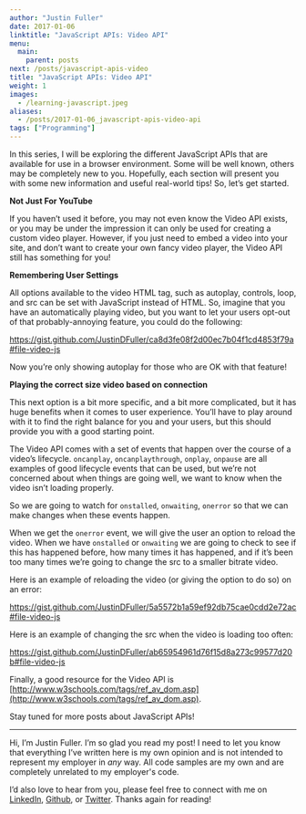 ```yaml
---
author: "Justin Fuller"
date: 2017-01-06
linktitle: "JavaScript APIs: Video API"
menu:
  main:
    parent: posts
next: /posts/javascript-apis-video
title: "JavaScript APIs: Video API"
weight: 1
images:
  - /learning-javascript.jpeg
aliases:
  - /posts/2017-01-06_javascript-apis-video-api
tags: ["Programming"]
---
```


In this series, I will be exploring the different JavaScript APIs that are available for use in a browser environment. Some will be well known, others may be completely new to you. Hopefully, each section will present you with some new information and useful real-world tips! So, let’s get started.

<!--more-->

**Not Just For YouTube**

If you haven’t used it before, you may not even know the Video API exists, or you may be under the impression it can only be used for creating a custom video player. However, if you just need to embed a video into your site, and don’t want to create your own fancy video player, the Video API still has something for you!

**Remembering User Settings**

All options available to the video HTML tag, such as autoplay, controls, loop, and src can be set with JavaScript instead of HTML. So, imagine that you have an automatically playing video, but you want to let your users opt-out of that probably-annoying feature, you could do the following:

https://gist.github.com/JustinDFuller/ca8d3fe08f2d00ec7b04f1cd4853f79a#file-video-js

Now you’re only showing autoplay for those who are OK with that feature!

**Playing the correct size video based on connection**

This next option is a bit more specific, and a bit more complicated, but it has huge benefits when it comes to user experience. You’ll have to play around with it to find the right balance for you and your users, but this should provide you with a good starting point.

The Video API comes with a set of events that happen over the course of a video’s lifecycle. `oncanplay`, `oncanplaythrough`, `onplay`, `onpause` are all examples of good lifecycle events that can be used, but we’re not concerned about when things are going well, we want to know when the video isn’t loading properly.

So we are going to watch for `onstalled`, `onwaiting`, `onerror` so that we can make changes when these events happen.

When we get the `onerror` event, we will give the user an option to reload the video. When we have `onstalled` or `onwaiting` we are going to check to see if this has happened before, how many times it has happened, and if it’s been too many times we’re going to change the src to a smaller bitrate video.

Here is an example of reloading the video (or giving the option to do so) on an error:

https://gist.github.com/JustinDFuller/5a5572b1a59ef92db75cae0cdd2e72ac#file-video-js

Here is an example of changing the src when the video is loading too often:

https://gist.github.com/JustinDFuller/ab65954961d76f15d8a273c99577d20b#file-video-js

Finally, a good resource for the Video API is [http://www.w3schools.com/tags/ref_av_dom.asp](http://www.w3schools.com/tags/ref_av_dom.asp).

Stay tuned for more posts about JavaScript APIs!

---

Hi, I’m Justin Fuller. I’m so glad you read my post! I need to let you know that everything I’ve written here is my own opinion and is not intended to represent my employer in *any* way. All code samples are my own and are completely unrelated to my employer's code.

I’d also love to hear from you, please feel free to connect with me on [LinkedIn](https://www.linkedin.com/in/justin-fuller-8726b2b1/), [Github](https://github.com/justindfuller), or [Twitter](https://twitter.com/justin_d_fuller). Thanks again for reading!
